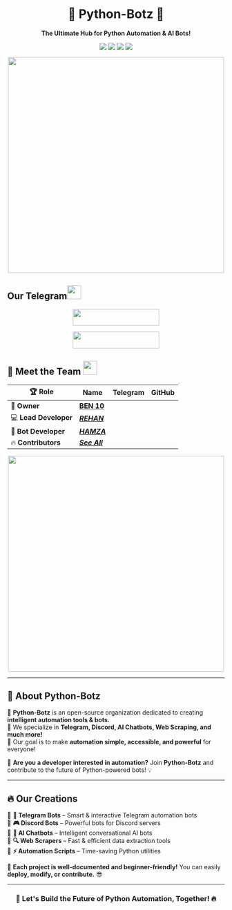 <h1 align="center">🐍 Python-Botz 🚀</h1>  
<p align="center">
  <b>The Ultimate Hub for Python Automation & AI Bots!</b>  
</p>

<p align="center">
  <img src="https://img.shields.io/badge/Python-3.x-blue?style=for-the-badge&logo=python">
  <img src="https://img.shields.io/badge/Open%20Source-%E2%9C%94%EF%B8%8F-green?style=for-the-badge">
  <img src="https://img.shields.io/badge/Automation-%F0%9F%9A%80-orange?style=for-the-badge">
  <img src="https://img.shields.io/badge/AI%20Bots-%F0%9F%A4%96-purple?style=for-the-badge">
</p>

<p align="center">
  <img src="https://media.tenor.com/HwLQ9DBe5SgAAAAC/anime-coding.gif" width="500">
</p>

<h2>Our Telegram<img src="https://media.giphy.com/media/LnQjpWaON8nhr21vNW/giphy.gif" width="32"/></h2>

<p align="center">
<a href="https://telegram.me/PythonBotz"><img src="https://img.shields.io/badge/-Update%20Channel-black.svg?style=for-the-badge&logo=Telegram" width="200" height="38.5"/></a>
</p>
<p align="center">
<a href="https://telegram.me/Pythonbotz"><img src="https://img.shields.io/badge/-Support%20Group-black.svg?style=for-the-badge&logo=Telegram" width="200" height="38.5"/></a>
</p>


## <h2>👑 Meet the Team <img src="https://media.giphy.com/media/LnQjpWaON8nhr21vNW/giphy.gif" width="32"/></h2>


| 🏆 Role       |  Name  | Telegram | GitHub |
|--------------|-------------|--------------|--------------|
| 👑 **Owner** | **[BEN 10](https://github.com/otterai)** |
| 💻 **Lead Developer** | **_[REHAN](t.me/DrSudo)_** |
| 🤖 **Bot Developer** | **_[HAMZA](https://github.com/ifeelscam)_** |
| 🔥 **Contributors** | **_[See All](https://github.com/Python-Botz)_** |

<p align="center">
  <img src="https://media.tenor.com/3sxg0OemfQYAAAAC/anime-hacker.gif" width="500">
</p>


---

## 🚀 About Python-Botz  

🔹 **Python-Botz** is an open-source organization dedicated to creating **intelligent automation tools & bots.**  
🔹 We specialize in **Telegram, Discord, AI Chatbots, Web Scraping, and much more!**  
🔹 Our goal is to make **automation simple, accessible, and powerful** for everyone!  

📌 **Are you a developer interested in automation?** Join **Python-Botz** and contribute to the future of Python-powered bots! 💡  

---

## 🔥 Our Creations  

🔹 **🤖 Telegram Bots** – Smart & interactive Telegram automation bots  
🔹 **🎮 Discord Bots** – Powerful bots for Discord servers  
🔹 **🧠 AI Chatbots** – Intelligent conversational AI bots  
🔹 **🔍 Web Scrapers** – Fast & efficient data extraction tools  
🔹 **⚡ Automation Scripts** – Time-saving Python utilities  

🎯 **Each project is well-documented and beginner-friendly!** You can easily **deploy, modify, or contribute.** 😎  

---

<h3 align="center">🚀 Let's Build the Future of Python Automation, Together! 🔥</h3>
